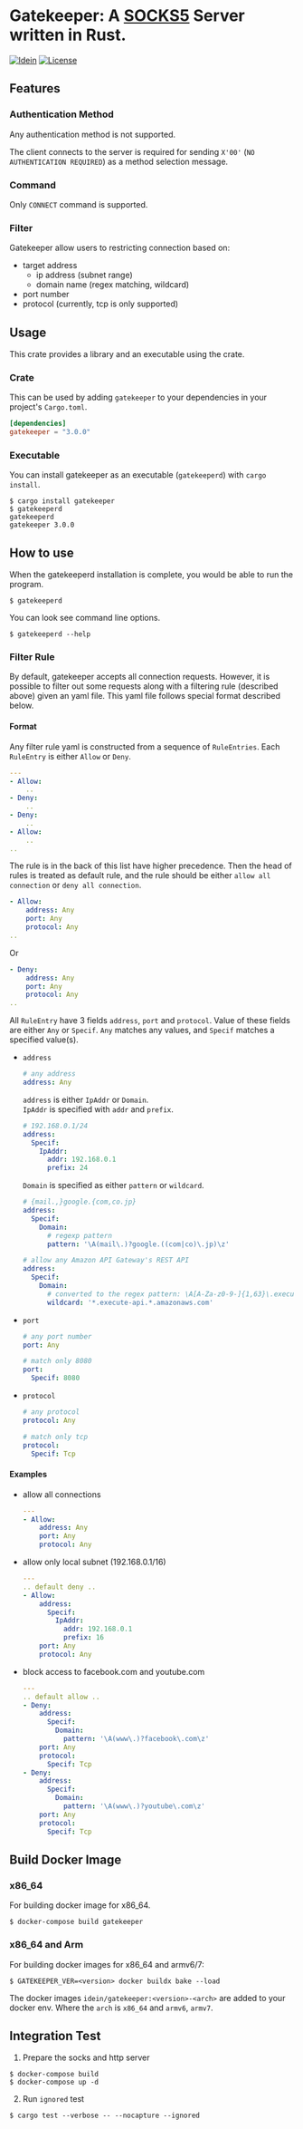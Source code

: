 # Gatekeeper: A [SOCKS5] Server written in Rust.

[![Idein](https://circleci.com/gh/Idein/gatekeeper.svg?style=shield)](https://circleci.com/gh/Idein/gatekeeper) [![License](https://img.shields.io/badge/license-Apache--2.0-informational?style=flat-square)](https://opensource.org/licenses/Apache-2.0)


## Features
### Authentication Method

Any authentication method is not supported.

The client connects to the server is required for sending `X'00'` (`NO AUTHENTICATION REQUIRED`) as a method selection message.

### Command

Only `CONNECT` command is supported.

### Filter

Gatekeeper allow users to restricting connection based on:

- target address
    - ip address (subnet range)
    - domain name (regex matching, wildcard)
- port number
- protocol (currently, tcp is only supported)


## Usage

This crate provides a library and an executable using the crate.

### Crate

This can be used by adding `gatekeeper` to your dependencies in your project's `Cargo.toml`.

```toml
[dependencies]
gatekeeper = "3.0.0"
```

### Executable

You can install gatekeeper as an executable (`gatekeeperd`) with `cargo install`.

```
$ cargo install gatekeeper
$ gatekeeperd
gatekeeperd
gatekeeper 3.0.0
```

## How to use

When the gatekeeperd installation is complete, you would be able to run the program.

```
$ gatekeeperd
```

You can look see command line options.

```
$ gatekeeperd --help
```

### Filter Rule

By default, gatekeeper accepts all connection requests.
However, it is possible to filter out some requests along with a filtering rule (described above) given an yaml file.
This yaml file follows special format described below.

#### Format

Any filter rule yaml is constructed from a sequence of `RuleEntries`.
Each `RuleEntry` is either `Allow` or `Deny`.

```yaml
---
- Allow:
    ..
- Deny:
    ..
- Deny:
    ..
- Allow:
    ..
..
```

The rule is in the back of this list have higher precedence.
Then the head of rules is treated as default rule, and the rule should be either `allow all connection` or `deny all connection`.

```yaml
- Allow:
    address: Any
    port: Any
    protocol: Any
..
```

Or

```yaml
- Deny:
    address: Any
    port: Any
    protocol: Any
..
```


All `RuleEntry` have 3 fields `address`, `port` and `protocol`.
Value of these fields are either `Any` or `Specif`.
`Any` matches any values, and `Specif` matches a specified value(s).

- `address`

    ```yaml
    # any address
    address: Any
    ```

  `address` is either `IpAddr` or `Domain`.  
  `IpAddr` is specified with `addr` and `prefix`.

    ```yaml
    # 192.168.0.1/24
    address:
      Specif:
        IpAddr:
          addr: 192.168.0.1
          prefix: 24
    ```

  `Domain` is specified as either `pattern` or `wildcard`.

    ```yaml
    # {mail.,}google.{com,co.jp}
    address:
      Specif:
        Domain:
          # regexp pattern
          pattern: '\A(mail\.)?google.((com|co)\.jp)\z'
    ```

    ```yaml
    # allow any Amazon API Gateway's REST API
    address:
      Specif:
        Domain:
          # converted to the regex pattern: \A[A-Za-z0-9-]{1,63}\.execute\-api\.[A-Za-z0-9-]{1,63}\.amazonaws\.com\z
          wildcard: '*.execute-api.*.amazonaws.com'
    ```

- `port`

    ```yaml
    # any port number
    port: Any
    ```

    ```yaml
    # match only 8080
    port:
      Specif: 8080
    ```

- `protocol`

    ```yaml
    # any protocol
    protocol: Any
    ```

    ```yaml
    # match only tcp
    protocol:
      Specif: Tcp
    ```


#### Examples

- allow all connections

    ```yaml
    ---
    - Allow:
        address: Any
        port: Any
        protocol: Any
    ```

- allow only local subnet (192.168.0.1/16)

    ```yaml
    ---
    .. default deny ..
    - Allow:
        address:
          Specif:
            IpAddr:
              addr: 192.168.0.1
              prefix: 16
        port: Any
        protocol: Any
    ```

- block access to facebook.com and youtube.com

    ```yaml
    ---
    .. default allow ..
    - Deny:
        address:
          Specif:
            Domain:
              pattern: '\A(www\.)?facebook\.com\z'
        port: Any
        protocol:
          Specif: Tcp
    - Deny:
        address:
          Specif:
            Domain:
              pattern: '\A(www\.)?youtube\.com\z'
        port: Any
        protocol:
          Specif: Tcp
    ```

## Build Docker Image

### x86_64

For building docker image for x86_64.

```
$ docker-compose build gatekeeper
```

### x86_64 and Arm

For building docker images for x86_64 and armv6/7:

```
$ GATEKEEPER_VER=<version> docker buildx bake --load
```

The docker images `idein/gatekeeper:<version>-<arch>` are added to your docker env.
Where the `arch` is `x86_64` and `armv6`, `armv7`.


## Integration Test

1. Prepare the socks and http server

```
$ docker-compose build
$ docker-compose up -d
```

2. Run `ignored` test

```
$ cargo test --verbose -- --nocapture --ignored
```


[SOCKS5]: ftp://ftp.rfc-editor.org/in-notes/rfc1928.txt "SOCKS Protocol Version 5"
